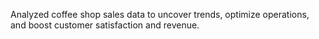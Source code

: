 Analyzed coffee shop sales data to uncover trends, optimize operations, and boost customer satisfaction and revenue.

